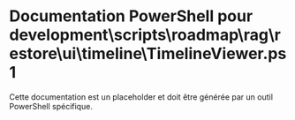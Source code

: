 # Documentation PowerShell pour development\scripts\roadmap\rag\restore\ui\timeline\TimelineViewer.ps1

Cette documentation est un placeholder et doit être générée par un outil PowerShell spécifique.
